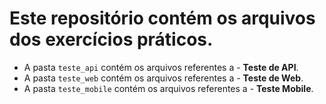 # Este repositório contém os arquivos dos exercícios práticos.

- A pasta `teste_api` contém os arquivos referentes a - **Teste de API**.
- A pasta `teste_web` contém os arquivos referentes a - **Teste de Web**.
- A pasta `teste_mobile` contém os arquivos referentes a - **Teste Mobile**.
